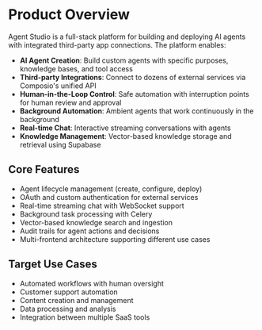 # Product Overview

Agent Studio is a full-stack platform for building and deploying AI agents with integrated third-party app connections. The platform enables:

- **AI Agent Creation**: Build custom agents with specific purposes, knowledge bases, and tool access
- **Third-party Integrations**: Connect to dozens of external services via Composio's unified API
- **Human-in-the-Loop Control**: Safe automation with interruption points for human review and approval
- **Background Automation**: Ambient agents that work continuously in the background
- **Real-time Chat**: Interactive streaming conversations with agents
- **Knowledge Management**: Vector-based knowledge storage and retrieval using Supabase

## Core Features

- Agent lifecycle management (create, configure, deploy)
- OAuth and custom authentication for external services
- Real-time streaming chat with WebSocket support
- Background task processing with Celery
- Vector-based knowledge search and ingestion
- Audit trails for agent actions and decisions
- Multi-frontend architecture supporting different use cases

## Target Use Cases

- Automated workflows with human oversight
- Customer support automation
- Content creation and management
- Data processing and analysis
- Integration between multiple SaaS tools